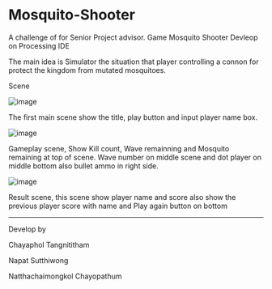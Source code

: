 # Mosquito-Shooter
A challenge of for Senior Project advisor.
Game Mosquito Shooter Devleop on Processing IDE

The main idea is Simulator the situation that player controlling a connon for protect the kingdom from mutated mosquitoes.

Scene


![image](https://user-images.githubusercontent.com/51602389/212270250-bdb93887-f968-44ae-957d-68c6bcdbd6df.png)

The first main scene show the title, play button and input player name box.

![image](https://user-images.githubusercontent.com/51602389/212270515-6f5e8849-4199-45d7-b813-080da77eb579.png)

Gameplay scene, Show Kill count, Wave remainning and Mosquito remaining at top of scene.
Wave number on middle scene and dot player on middle bottom also bullet ammo in right side.

![image](https://user-images.githubusercontent.com/51602389/212270836-785a17f3-d107-427f-84c3-6e3cea9e92ad.png)

Result scene, this scene show player name and score also show the previous player score with name and Play again button on bottom

-----------------------------------------------------------------------------------------------------------------------------
Develop by

Chayaphol Tangnititham

Napat Sutthiwong

Natthachaimongkol Chayopathum
